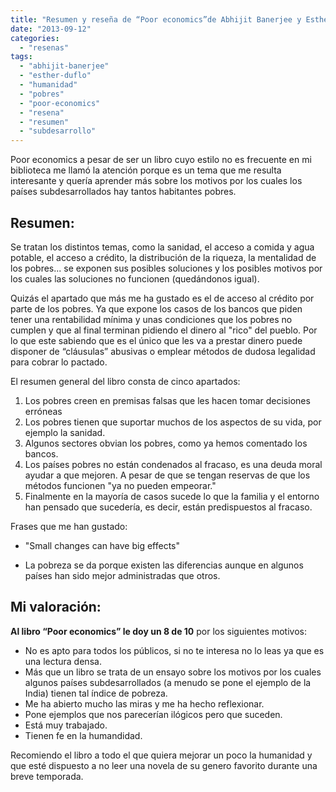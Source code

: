 ```yaml
---
title: "Resumen y reseña de “Poor economics”de Abhijit Banerjee y Esther Duflo"
date: "2013-09-12"
categories: 
  - "resenas"
tags: 
  - "abhijit-banerjee"
  - "esther-duflo"
  - "humanidad"
  - "pobres"
  - "poor-economics"
  - "resena"
  - "resumen"
  - "subdesarrollo"
---
```


Poor economics a pesar de ser un libro cuyo estilo no es frecuente en mi biblioteca me llamó la atención porque es un tema que me resulta interesante y quería aprender más sobre los motivos por los cuales los países subdesarrollados hay tantos habitantes pobres.

## Resumen:

Se tratan los distintos temas, como la sanidad, el acceso a comida y agua potable, el acceso a crédito, la distribución de la riqueza, la mentalidad de los pobres... se exponen sus posibles soluciones y los posibles motivos por los cuales las soluciones no funcionen (quedándonos igual).

Quizás el apartado que más me ha gustado es el de acceso al crédito por parte de los pobres. Ya que expone los casos de los bancos que piden tener una rentabilidad mínima y unas condiciones que los pobres no cumplen y que al final terminan pidiendo el dinero al "rico" del pueblo. Por lo que este sabiendo que es el único que les va a prestar dinero puede disponer de “cláusulas” abusivas o emplear métodos de dudosa legalidad para cobrar lo pactado.

El resumen general del libro consta de cinco apartados:

1. Los pobres creen en premisas falsas que les hacen tomar decisiones erróneas
2. Los pobres tienen que suportar muchos de los aspectos de su vida, por ejemplo la sanidad.
3. Algunos sectores obvian los pobres, como ya hemos comentado los bancos.
4. Los países pobres no están condenados al fracaso, es una deuda moral ayudar a que mejoren. A pesar de que se tengan reservas de que los métodos funcionen "ya no pueden empeorar."
5. Finalmente en la mayoría de casos sucede lo que la familia y el entorno han pensado que sucedería, es decir, están predispuestos al fracaso.

Frases que me han gustado:

- "Small changes can have big effects"

- La pobreza se da porque existen las diferencias aunque en algunos países han sido mejor administradas que otros.

## Mi valoración:

**Al libro “Poor economics” le doy un 8 de 10** por los siguientes motivos:

- No es apto para todos los públicos, si no te interesa no lo leas ya que es una lectura densa.
- Más que un libro se trata de un ensayo sobre los motivos por los cuales algunos países subdesarrollados (a menudo se pone el ejemplo de la India) tienen tal índice de pobreza.
- Me ha abierto mucho las miras y me ha hecho reflexionar.
- Pone ejemplos que nos parecerían ilógicos pero que suceden.
- Está muy trabajado.
- Tienen fe en la humandidad.

Recomiendo el libro a todo el que quiera mejorar un poco la humanidad y que esté dispuesto a no leer una novela de su genero favorito durante una breve temporada.
